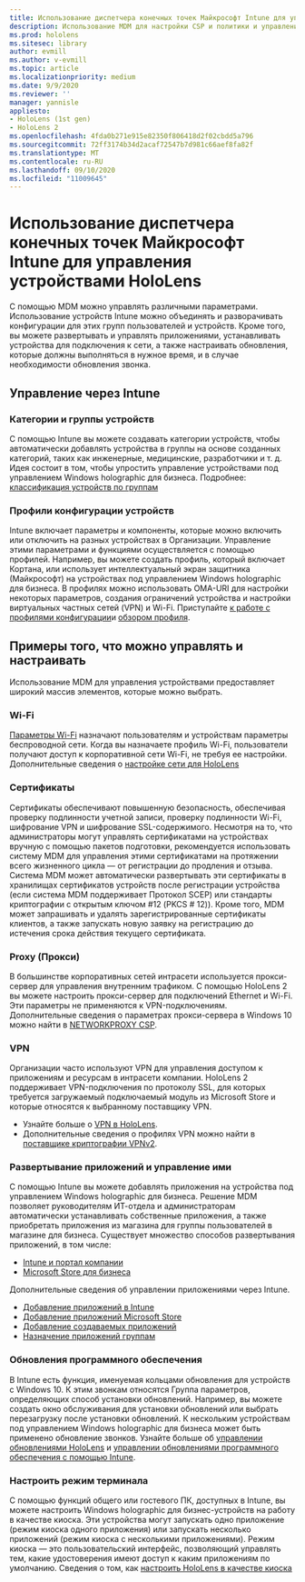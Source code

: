 ```yaml
---
title: Использование диспетчера конечных точек Майкрософт Intune для управления устройствами HoloLens
description: Использование MDM для настройки CSP и политики и управление HoloLens на уровне шкалы.
ms.prod: hololens
ms.sitesec: library
author: evmill
ms.author: v-evmill
ms.topic: article
ms.localizationpriority: medium
ms.date: 9/9/2020
ms.reviewer: ''
manager: yannisle
appliesto:
- HoloLens (1st gen)
- HoloLens 2
ms.openlocfilehash: 4fda0b271e915e82350f806418d2f02cbdd5a796
ms.sourcegitcommit: 72ff3174b34d2acaf72547b7d981c66aef8fa82f
ms.translationtype: MT
ms.contentlocale: ru-RU
ms.lasthandoff: 09/10/2020
ms.locfileid: "11009645"
---
```

# Использование диспетчера конечных точек Майкрософт Intune для управления устройствами HoloLens

С помощью MDM можно управлять различными параметрами. Использование устройств Intune можно объединять и разворачивать конфигурации для этих групп пользователей и устройств. Кроме того, вы можете развертывать и управлять приложениями, устанавливать устройства для подключения к сети, а также настраивать обновления, которые должны выполняться в нужное время, и в случае необходимости обновления звонка. 

## Управление через Intune

### Категории и группы устройств
С помощью Intune вы можете создавать категории устройств, чтобы автоматически добавлять устройства в группы на основе созданных категорий, таких как инженерные, медицинские, разработчики и т. д. Идея состоит в том, чтобы упростить управление устройствами под управлением Windows holographic для бизнеса.
Подробнее: [классификация устройств по группам](https://docs.microsoft.com/mem/intune/enrollment/device-group-mapping)

### Профили конфигурации устройств
Intune включает параметры и компоненты, которые можно включить или отключить на разных устройствах в Организации. Управление этими параметрами и функциями осуществляется с помощью профилей. Например, вы можете создать профиль, который включает Кортана, или использует интеллектуальный экран защитника (Майкрософт) на устройствах под управлением Windows holographic для бизнеса.
В профилях можно использовать OMA-URI для настройки некоторых параметров, создания ограничений устройства и настройки виртуальных частных сетей (VPN) и Wi-Fi.
Приступайте [к работе с профилями конфигурации](https://docs.microsoft.com/mem/intune/configuration/device-profiles)и [обзором профиля](https://docs.microsoft.com/mem/intune/configuration/device-profile-create).

## Примеры того, что можно управлять и настраивать

Использование MDM для управления устройствами предоставляет широкий массив элементов, которые можно выбрать. 

### Wi-Fi
[Параметры Wi-Fi](https://docs.microsoft.com/mem/intune/configuration/wi-fi-settings-configure) назначают пользователям и устройствам параметры беспроводной сети. Когда вы назначаете профиль Wi-Fi, пользователи получают доступ к корпоративной сети Wi-Fi, не требуя ее настройки.
Дополнительные сведения о [настройке сети для HoloLens](hololens-commercial-infrastructure.md)

### Сертификаты
Сертификаты обеспечивают повышенную безопасность, обеспечивая проверку подлинности учетной записи, проверку подлинности Wi-Fi, шифрование VPN и шифрование SSL-содержимого. Несмотря на то, что администраторы могут управлять сертификатами на устройствах вручную с помощью пакетов подготовки, рекомендуется использовать систему MDM для управления этими сертификатами на протяжении всего жизненного цикла — от регистрации до продления и отзыва. Система MDM может автоматически развертывать эти сертификаты в хранилищах сертификатов устройств после регистрации устройства (если система MDM поддерживает Протокол SCEP) или стандарты криптографии с открытым ключом #12 (PKCS # 12)). Кроме того, MDM может запрашивать и удалять зарегистрированные сертификаты клиентов, а также запускать новую заявку на регистрацию до истечения срока действия текущего сертификата. 

### Proxy (Прокси)
В большинстве корпоративных сетей интрасети используется прокси-сервер для управления внутренним трафиком. С помощью HoloLens 2 вы можете настроить прокси-сервер для подключений Ethernet и Wi-Fi. Эти параметры не применяются к VPN-подключениям. Дополнительные сведения о параметрах прокси-сервера в Windows 10 можно найти в [NETWORKPROXY CSP](https://docs.microsoft.com/windows/client-management/mdm/networkproxy-csp).

### VPN
Организации часто используют VPN для управления доступом к приложениям и ресурсам в интрасети компании. HoloLens 2 поддерживает VPN-подключения по протоколу SSL, для которых требуется загружаемый подключаемый модуль из Microsoft Store и которые относятся к выбранному поставщику VPN. 
- Узнайте больше о [VPN в HoloLens](hololens-network.md#vpn).
- Дополнительные сведения о профилях VPN можно найти в [поставщике криптографии VPNv2](https://docs.microsoft.com/windows/client-management/mdm/vpnv2-csp).

### Развертывание приложений и управление ими
С помощью Intune вы можете добавлять приложения на устройства под управлением Windows holographic для бизнеса. Решение MDM позволяет руководителям ИТ-отдела и администраторам автоматически устанавливать собственные приложения, а также приобретать приложения из магазина для группы пользователей в магазине для бизнеса. Существует множество способов развертывания приложений, в том числе:
-   [Intune и портал компании]( app-deploy-intune.md)
-   [Microsoft Store для бизнеса]( app-deploy-store-business.md)

Дополнительные сведения об управлении приложениями через Intune.
-   [Добавление приложений в Intune](https://docs.microsoft.com/mem/intune/apps/apps-add)
-   [Добавление приложений Microsoft Store](https://docs.microsoft.com/mem/intune/apps/store-apps-windows)
-   [Добавление создаваемых приложений](https://docs.microsoft.com/mem/intune/apps/lob-apps-windows)
- [Назначение приложений группам](https://docs.microsoft.com/mem/intune/apps/apps-deploy)

### Обновления программного обеспечения
В Intune есть функция, именуемая кольцами обновления для устройств с Windows 10. К этим звонкам относятся Группа параметров, определяющих способ установки обновлений. Например, вы можете создать окно обслуживания для установки обновлений или выбрать перезагрузку после установки обновлений. К нескольким устройствам под управлением Windows holographic для бизнеса может быть применено обновление звонков.
Узнайте больше об [управлении обновлениями HoloLens](hololens-updates.md) и [управлении обновлениями программного обеспечения с помощью Intune](https://docs.microsoft.com/mem/intune/protect/windows-update-for-business-configure).

### Настроить режим терминала
С помощью функций общего или гостевого ПК, доступных в Intune, вы можете настроить Windows holographic для бизнес-устройств на работу в качестве киоска. Эти устройства могут запускать одно приложение (режим киоска одного приложения) или запускать несколько приложений (режим киоска с несколькими приложениями). Режим киоска — это пользовательский интерфейс, позволяющий управлять тем, какие удостоверения имеют доступ к каким приложениям по умолчанию.
Сведения о том, как [настроить HoloLens в качестве киоска]( hololens-kiosk.md)

